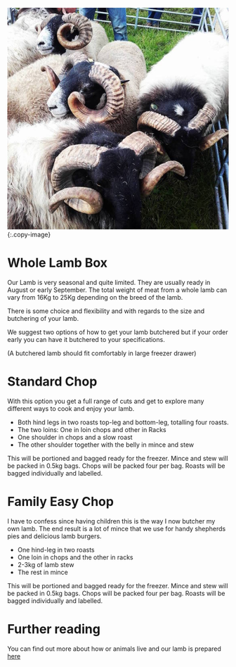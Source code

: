 ![cover-image]
{:.copy-image}

# Whole Lamb Box

Our Lamb is very seasonal and quite limited. They are usually ready in August or early September. The total weight of meat from a whole lamb can vary from 16Kg to 25Kg depending on the breed of the lamb.

There is some choice and flexibility and with regards to the size and butchering of your lamb.

We suggest two options of how to get your lamb butchered but if your order early you can have it butchered to your specifications.

(A butchered lamb should fit comfortably in large freezer drawer)

# Standard Chop

With this option you get a full range of cuts and get to explore many different ways to cook and enjoy your lamb.

* Both hind legs in two roasts top-leg and bottom-leg, totalling four roasts.
* The two loins: One in loin chops and other in Racks
* One shoulder in chops and a slow roast
* The other shoulder together with the belly in mince and stew

This will be portioned and bagged ready for the freezer. Mince and stew will be packed in 0.5kg bags. Chops will be packed four per bag. Roasts will be bagged individually and labelled.


# Family Easy Chop

I have to confess since having children this is the way I now butcher my own lamb. The end result is a lot of mince that we use for handy shepherds pies and delicious lamb burgers.

* One hind-leg in two roasts
* One loin in chops and the other in racks
* 2-3kg of lamb stew
* The rest in mince

This will be portioned and bagged ready for the freezer. Mince and stew will be packed in 0.5kg bags. Chops will be packed four per bag. Roasts will be bagged individually and labelled.

# Further reading

You can find out more about how or animals live and our lamb is prepared [here](/blog/our-lamb)

[cover-image]: /images/lamb-square.jpg
